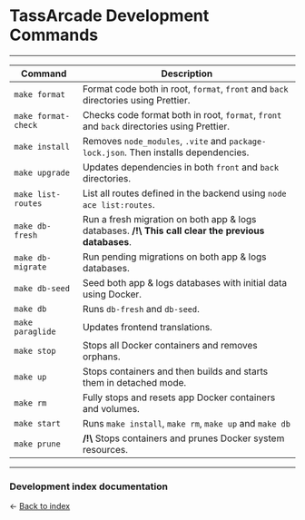# TassArcade Development Commands

---

| Command              | Description                                                                                               |
|----------------------|-----------------------------------------------------------------------------------------------------------|
| `make format`        | Format code both in root, `format`, `front` and `back` directories using Prettier.                        |
| `make format-check`  | Checks code format both in root, `format`, `front` and `back` directories using Prettier.                 |
| `make install`       | Removes `node_modules`, `.vite` and `package-lock.json`. Then installs dependencies.                      |
| `make upgrade`       | Updates dependencies in both `front` and `back` directories.                                              |
| `make list-routes`   | List all routes defined in the backend using `node ace list:routes`.                                      |
| `make db-fresh`      | Run a fresh migration on both app & logs databases. **/!\\** **This call clear the previous databases**.  |
| `make db-migrate`    | Run pending migrations on both app & logs databases.                                                      |
| `make db-seed`       | Seed both app & logs databases with initial data using Docker.                                            |
| `make db`            | Runs `db-fresh` and `db-seed`.                                                                            |
| `make paraglide`     | Updates frontend translations.                                                                            |
| `make stop`          | Stops all Docker containers and removes orphans.                                                          |
| `make up`            | Stops containers and then builds and starts them in detached mode.                                        |
| `make rm`            | Fully stops and resets app Docker containers and volumes.                                                 |
| `make start`         | Runs `make install`, `make rm`, `make up` and `make db`                                                   |
| `make prune`         | **/!\\** Stops containers and prunes Docker system resources.                                             |

---

### Development index documentation

&larr; [Back to index](index.md)
